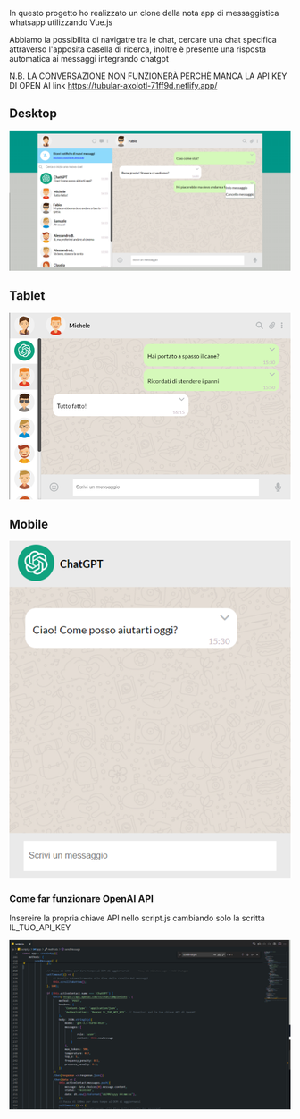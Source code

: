 In questo progetto ho realizzato un clone della nota app di messaggistica whatsapp utilizzando Vue.js

Abbiamo la possibilità di  navigatre tra le chat, cercare una chat specifica attraverso l'apposita casella di ricerca, inoltre è presente una risposta automatica ai messaggi integrando chatgpt

N.B. LA CONVERSAZIONE NON FUNZIONERÀ PERCHÈ MANCA LA API KEY DI OPEN AI
link https://tubular-axolotl-71ff9d.netlify.app/

## Desktop

<img src="screenshot/Screenshot 2024-03-18 161041.png" alt="">

## Tablet

<img src="screenshot/Screenshot 2024-03-18 160705.png" alt="">

## Mobile

<img src="screenshot/Screenshot 2024-03-18 160830.png" alt="">

### Come far funzionare OpenAI API
Insereire la propria chiave API nello script.js cambiando solo la scritta IL_TUO_API_KEY

<img src="screenshot/Screenshot 2024-03-18 161544.png" alt="">
